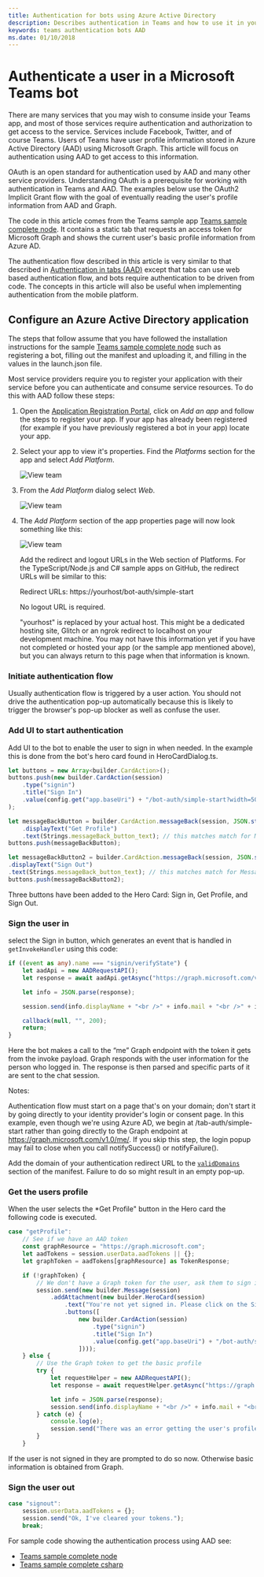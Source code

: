 ```yaml
---
title: Authentication for bots using Azure Active Directory
description: Describes authentication in Teams and how to use it in your bots
keywords: teams authentication bots AAD
ms.date: 01/10/2018
---
```

# Authenticate a user in a Microsoft Teams bot

There are many services that you may wish to consume inside your Teams app, and most of those services require authentication and authorization to get access to the service. Services include Facebook, Twitter, and of course Teams. Users of Teams have user profile information stored in Azure Active Directory (AAD) using Microsoft Graph. This article will focus on authentication using AAD to get access to this information.

OAuth is an open standard for authentication used by AAD and many other service providers. Understanding OAuth is a prerequisite for working with authentication in Teams and AAD. The examples below use the OAuth2 Implicit Grant flow with the goal of eventually reading the user's profile information from AAD and Graph.

The code in this article comes from the Teams sample app [Teams sample complete node](https://github.com/OfficeDev/microsoft-teams-sample-complete-node). It contains a static tab that requests an access token for Microsoft Graph and shows the current user's basic profile information from Azure AD.

The authentication flow described in this article is very similar to that described in [Authentication in tabs (AAD)](~/concepts/authentication/auth-tab) except that tabs can use web based authentication flow, and bots require authentication to be driven from code. The concepts in this article will also be useful when implementing authentication from the mobile platform.

## Configure an Azure Active Directory application

The steps that follow assume that you have followed the installation instructions for the sample [Teams sample complete node](https://github.com/OfficeDev/microsoft-teams-sample-complete-node) such as registering a bot, filling out the manifest and uploading it, and filling in the values in the launch.json file.

Most service providers require you to register your application with their service before you can authenticate and consume service resources. To do this with AAD follow these steps:

1. Open the [Application Registration Portal](https://apps.dev.microsoft.com/), click on *Add an app* and follow the steps to register your app. If your app has already been registered (for example if you have previously registered a bot in your app) locate your app.

2. Select your app to view it's properties. Find the *Platforms* section for the app and select *Add Platform*.

    ![View team](~/assets/images/authentication/AppRegistration.png)

3. From the *Add Platform* dialog select *Web*.

    ![View team](~/assets/images/authentication/AddPlatform.png)

4. The *Add Platform* section of the app properties page will now look something like this:

    ![View team](~/assets/images/authentication/Platforms.png)

    Add the redirect and logout URLs in the Web section of Platforms. For the TypeScript/Node.js and C# sample apps on GitHub, the redirect URLs will be similar to this:

    Redirect URLs: https://yourhost/bot-auth/simple-start

    No logout URL is required.

    "yourhost" is replaced by your actual host. This might be a dedicated hosting site, Glitch or an ngrok redirect to localhost on your development machine. You may not have this information yet if you have not completed or hosted your app (or the sample app mentioned above), but you can always return to this page when that information is known.

### Initiate authentication flow

Usually authentication flow is triggered by a user action. You should not drive the authentication pop-up automatically because this is likely to trigger the browser's pop-up blocker as well as confuse the user.

### Add UI to start authentication

Add UI to the bot to enable the user to sign in when needed. In the example this is done from the bot's hero card found in HeroCardDialog.ts.

```TypeScript
let buttons = new Array<builder.CardAction>();
buttons.push(new builder.CardAction(session)
    .type("signin")
    .title("Sign In")
    .value(config.get("app.baseUri") + "/bot-auth/simple-start?width=5000&height=5000"),
);

let messageBackButton = builder.CardAction.messageBack(session, JSON.stringify({ action: "getProfile" }), "Get Profile")
    .displayText("Get Profile")
    .text(Strings.messageBack_button_text); // this matches match for MessageBackReceiverDialog
buttons.push(messageBackButton);

let messageBackButton2 = builder.CardAction.messageBack(session, JSON.stringify({ action: "signout" }), "Sign Out")
.displayText("Sign Out")
.text(Strings.messageBack_button_text); // this matches match for MessageBackReceiverDialog
buttons.push(messageBackButton2);

```

Three buttons have been added to the Hero Card: Sign in, Get Profile, and Sign Out.

### Sign the user in

select the Sign in button, which generates an event that is handled in `getInvokeHandler` using this code:

```TypeScript
if ((event as any).name === "signin/verifyState") {
    let aadApi = new AADRequestAPI();
    let response = await aadApi.getAsync("https://graph.microsoft.com/v1.0/me/", { Authorization: " Bearer " + (event as any).value.state.accessToken }, null);

    let info = JSON.parse(response);

    session.send(info.displayName + "<br />" + info.mail + "<br />" + info.officeLocation);

    callback(null, "", 200);
    return;
}
```

Here the bot makes a call to the “me” Graph endpoint with the token it gets from the invoke payload. Graph responds with the user information for the person who logged in. The response is then parsed and specific parts of it are sent to the chat session.

Notes:

Authentication flow must start on a page that's on your domain; don't start it by going directly to your identity provider's login or consent page. In this example, even though we're using Azure AD, we begin at /tab-auth/simple-start rather than going directly to the Graph endpoint at https://graph.microsoft.com/v1.0/me/. If you skip this step, the login popup may fail to close when you call notifySuccess() or notifyFailure().

Add the domain of your authentication redirect URL to the [`validDomains`](~/resources/schema/manifest-schema#validdomains) section of the manifest. Failure to do so might result in an empty pop-up.

### Get the users profile

When the user selects the *Get Profile" button in the Hero card the following code is executed.

```TypeScript
case "getProfile":
    // See if we have an AAD token
    const graphResource = "https://graph.microsoft.com";
    let aadTokens = session.userData.aadTokens || {};
    let graphToken = aadTokens[graphResource] as TokenResponse;

    if (!graphToken) {
        // We don't have a Graph token for the user, ask them to sign in
        session.send(new builder.Message(session)
            .addAttachment(new builder.HeroCard(session)
                .text("You're not yet signed in. Please click on the Sign In button to log in.")
                .buttons([
                    new builder.CardAction(session)
                        .type("signin")
                        .title("Sign In")
                        .value(config.get("app.baseUri") + "/bot-auth/simple-start?width=5000&height=5000"),
                    ])));
    } else {
        // Use the Graph token to get the basic profile
        try {
            let requestHelper = new AADRequestAPI();
            let response = await requestHelper.getAsync("https://graph.microsoft.com/v1.0/me/", { Authorization: "Bearer " + graphToken.access_token }, null);

            let info = JSON.parse(response);
            session.send(info.displayName + "<br />" + info.mail + "<br />" + info.officeLocation);
        } catch (e) {
            console.log(e);
            session.send("There was an error getting the user's profile.");
        }
    }
```

If the user is not signed in they are prompted to do so now.  Otherwise basic information is obtained from Graph.

### Sign the user out

```TypeScript
case "signout":
    session.userData.aadTokens = {};
    session.send("Ok, I've cleared your tokens.");
    break;
```

For sample code showing the authentication process using AAD see:

* [Teams sample complete node](https://github.com/OfficeDev/microsoft-teams-sample-complete-node)
* [Teams sample complete csharp](https://github.com/OfficeDev/microsoft-teams-sample-complete-csharp)